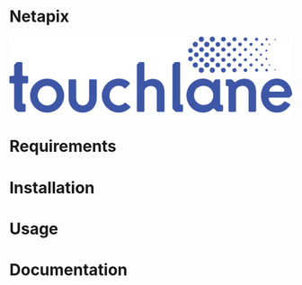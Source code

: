 # Netapix

![LOGO](https://github.com/touchlane/Netapix/blob/master/Assets/logo.svg)

# Requirements


# Installation


# Usage


# Documentation

